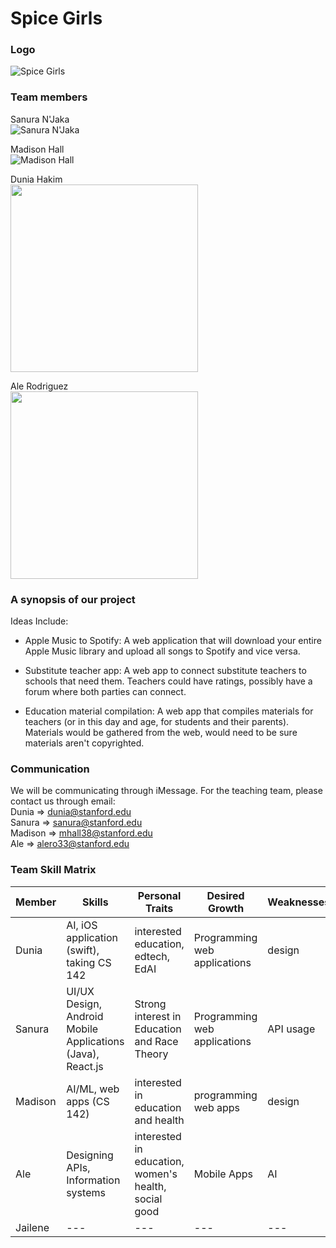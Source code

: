 # Spice Girls 

### Logo

![Spice Girls](https://github.com/StanfordCS194/Team-5/blob/master/Spice-Girls.jpg)

### Team members

Sanura N'Jaka  
![Sanura N'Jaka](https://github.com/StanfordCS194/Team-5/blob/master/Sanura.jpeg)

Madison Hall  
![Madison Hall](https://github.com/StanfordCS194/Team-5/blob/master/MadisonH.png)  

Dunia Hakim  
<img src="https://github.com/StanfordCS194/Team-5/blob/master/dunia.JPG" width="300"/> 

Ale Rodriguez   
<img src="https://github.com/StanfordCS194/Team-5/blob/master/Ale_profile.JPG" width="300"/>

### A synopsis of our project

Ideas Include:

- Apple Music to Spotify: A web application that will download your entire Apple Music library and upload all songs to Spotify and vice versa.

- Substitute teacher app: A web app to connect substitute teachers to schools that need them. Teachers could have ratings, possibly have a forum where both parties can connect. 

- Education material compilation: A web app that compiles materials for teachers (or in this day and age, for students and their parents). Materials would be gathered from the web, would need to be sure materials aren't copyrighted.

### Communication
We will be communicating through iMessage. For the teaching team, please contact us through email:  
Dunia   => dunia@stanford.edu  
Sanura  => sanura@stanford.edu  
Madison => mhall38@stanford.edu   
Ale     => alero33@stanford.edu

### Team Skill Matrix

Member | Skills | Personal Traits | Desired Growth | Weaknesses
--- | --- | --- | --- | ---
Dunia | AI, iOS application (swift), taking CS 142 | interested education, edtech, EdAI | Programming web applications | design
Sanura | UI/UX Design, Android Mobile Applications (Java), React.js | Strong interest in Education and Race Theory | Programming web applications | API usage
Madison | AI/ML, web apps (CS 142) | interested in education and health | programming web apps | design
Ale | Designing APIs, Information systems | interested in education, women's health, social good | Mobile Apps | AI
Jailene | --- | --- | --- | ---
